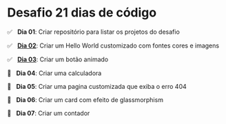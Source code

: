 # Desafio 21 dias de código

✅ &nbsp; **Dia 01**: Criar repositório para listar os projetos do desafio <br />

✅ &nbsp; **[Dia 02](https://antoniopedro9.github.io/21-dias-de-codigo/02/index.html)**: Criar um Hello World customizado com fontes cores e imagens <br />

✅ &nbsp; **[Dia 03](https://antoniopedro9.github.io/21-dias-de-codigo/03/index.html)**: Criar um botão animado <br />

🔲 &nbsp; **Dia 04**: Criar uma calculadora <br />

🔲 &nbsp; **Dia 05**: Criar uma pagina customizada que exiba o erro 404 <br/>

🔲 &nbsp; **Dia 06**: Criar um card com efeito de glassmorphism <br/>

🔲 &nbsp; **Dia 07**: Criar um contador <br/>
